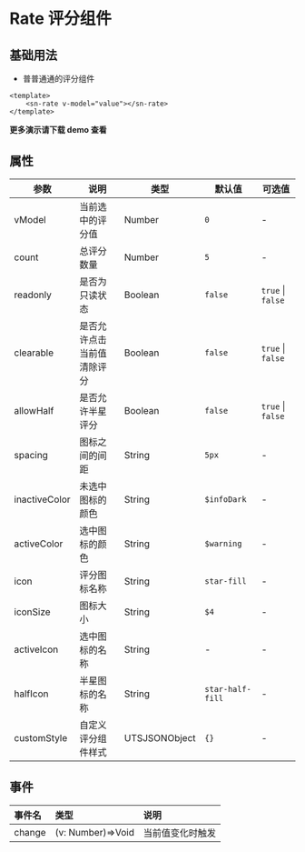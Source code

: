 # Rate 评分组件
## 基础用法
- 普普通通的评分组件
```vue
<template>
	<sn-rate v-model="value"></sn-rate>
</template>
```
**更多演示请下载 demo 查看**

## 属性
| 参数          | 说明                       | 类型          | 默认值           | 可选值            |
| ------------- | -------------------------- | ------------- | ---------------- | ----------------- |
| vModel       | 当前选中的评分值           | Number        | `0`              | -                 |
| count         | 总评分数量                 | Number        | `5`              | -                 |
| readonly      | 是否为只读状态             | Boolean       | `false`          | `true` \| `false` |
| clearable     | 是否允许点击当前值清除评分 | Boolean       | `false`          | `true` \| `false` |
| allowHalf     | 是否允许半星评分           | Boolean       | `false`          | `true` \| `false` |
| spacing       | 图标之间的间距             | String        | `5px`            | -                 |
| inactiveColor | 未选中图标的颜色           | String        | `$infoDark`      | -                 |
| activeColor   | 选中图标的颜色             | String        | `$warning`       | -                 |
| icon          | 评分图标名称               | String        | `star-fill`      | -                 |
| iconSize      | 图标大小                   | String        | `$4`             | -                 |
| activeIcon    | 选中图标的名称             | String        | -                | -                 |
| halfIcon      | 半星图标的名称             | String        | `star-half-fill` | -                 |
| customStyle   | 自定义评分组件样式         | UTSJSONObject | `{}`             | -                 |


## 事件

| 事件名 | 类型                | 说明             |
| :----- | :------------------ | :--------------- |
| change | (v: Number)=>Void | 当前值变化时触发 |

<DemoPhone name="sn-rate" />